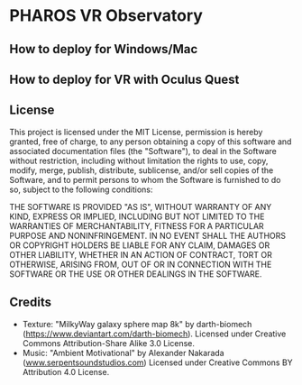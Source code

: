 # PHAROS VR Observatory

## How to deploy for Windows/Mac

## How to deploy for VR with Oculus Quest

## License

This project is licensed under the MIT License, permission is hereby granted, free of charge, to any person obtaining a copy
of this software and associated documentation files (the "Software"), to deal
in the Software without restriction, including without limitation the rights
to use, copy, modify, merge, publish, distribute, sublicense, and/or sell
copies of the Software, and to permit persons to whom the Software is
furnished to do so, subject to the following conditions:

THE SOFTWARE IS PROVIDED "AS IS", WITHOUT WARRANTY OF ANY KIND, EXPRESS OR
IMPLIED, INCLUDING BUT NOT LIMITED TO THE WARRANTIES OF MERCHANTABILITY,
FITNESS FOR A PARTICULAR PURPOSE AND NONINFRINGEMENT. IN NO EVENT SHALL THE
AUTHORS OR COPYRIGHT HOLDERS BE LIABLE FOR ANY CLAIM, DAMAGES OR OTHER
LIABILITY, WHETHER IN AN ACTION OF CONTRACT, TORT OR OTHERWISE, ARISING FROM,
OUT OF OR IN CONNECTION WITH THE SOFTWARE OR THE USE OR OTHER DEALINGS IN THE
SOFTWARE.

## Credits

* Texture: "MilkyWay galaxy sphere map 8k" by darth-biomech (https://www.deviantart.com/darth-biomech). Licensed under Creative Commons Attribution-Share Alike 3.0 License.
* Music: "Ambient Motivational" by Alexander Nakarada (www.serpentsoundstudios.com) Licensed under Creative Commons BY Attribution 4.0 License.
